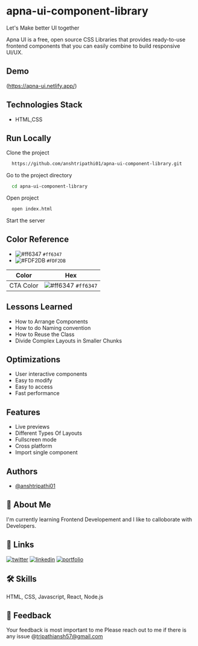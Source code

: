 # apna-ui-component-library
Let's Make better UI together

Apna UI is a free, open source CSS Libraries that provides 
ready-to-use frontend components that you can easily 
combine to build responsive UI/UX. 

## Demo

(https://apna-ui.netlify.app/)

## Technologies Stack

- HTML,CSS


## Run Locally

Clone the project

```bash
  https://github.com/anshtripathi01/apna-ui-component-library.git
```

Go to the project directory

```bash
  cd apna-ui-component-library
```

Open project

```bash
  open index.html
```

Start the server

## Color Reference
- ![#ff6347](https://via.placeholder.com/15/ff6347/000000?text=+) `#ff6347`
- ![#FDF2DB](https://via.placeholder.com/15/FDF2DB/000000?text=+) `#FDF2DB`


| Color             | Hex                                                                |
| ----------------- | ------------------------------------------------------------------ |
| CTA Color | ![#ff6347](https://via.placeholder.com/15/ff6347/000000?text=+) `#ff6347`|


## Lessons Learned 
- How to Arrange Components
- How to do Naming convention
- How to Reuse the Class
- Divide Complex Layouts in Smaller Chunks


## Optimizations

- User interactive components
- Easy to modify
- Easy to access
- Fast performance



## Features

- Live previews
- Different Types Of Layouts
- Fullscreen mode
- Cross platform
- Import single component

## Authors
- [@anshtripathi01](https://www.github.com/anshtripathi01)

## 🚀 About Me
I'm currently learning Frontend Developement and I like to calloborate with Developers.


## 🔗 Links
[![twitter](https://img.shields.io/badge/twitter-1DA1F2?style=for-the-badge&logo=twitter&logoColor=white)](https://twitter.com/ansh_tripathi01)
[![linkedin](https://img.shields.io/badge/linkedin-0A66C2?style=for-the-badge&logo=linkedin&logoColor=white)](https://www.linkedin.com/in/anshtripathi01/)
[![portfolio](https://img.shields.io/badge/my_portfolio-000?style=for-the-badge&logo=ko-fi&logoColor=white)](https://anshtripathi-portfolio.netlify.app/)


## 🛠 Skills
HTML, CSS, Javascript, React, Node.js

## 📝 Feedback
Your feedback is most important to me Please reach out to me if there is any issue @tripathiansh57@gmail.com
